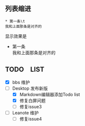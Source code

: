 ## 列表缩进
```
* 第一条\t
我和上面那条是对齐的
```
显示效果是
* 第一条  
我和上面那条是对齐的

## TODO　LIST

- [x] bbs 维护
- [ ] Desktop 发布新版
    - [x] Markdown编辑器添加Todo list
    - [x] 修复白屏问题
    - [ ] 修复issue3
- [ ] Leanote 维护
    - [ ] 修复issue4
